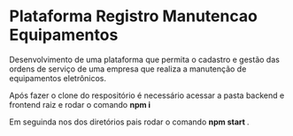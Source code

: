 # Plataforma Registro Manutencao Equipamentos
Desenvolvimento de uma plataforma que permita o cadastro e gestão das ordens de serviço de uma empresa que realiza a manutenção de equipamentos eletrônicos.

Após fazer o clone do respositório é necessário acessar a pasta backend e frontend raiz e rodar o comando <strong> npm i </strong>

Em seguinda nos dos diretórios pais rodar o comando <strong> npm start </strong>.
